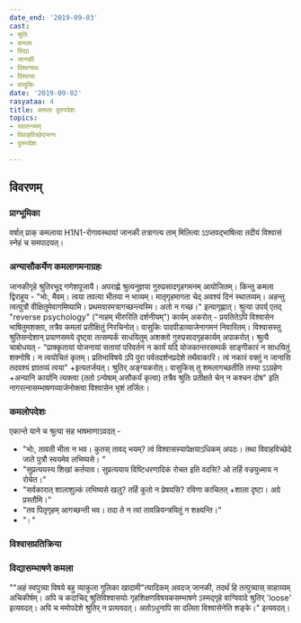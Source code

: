 ```yaml
---
date_end: '2019-09-03'
cast:
- श्रुतिः
- कमला
- विद्या
- जानकी
- विश्वनाथः
- विश्वासः
- वासुकिः
date: '2019-09-02'
rasyataa: 4
title: कमला दुरुपदेशः
topics:
- स्वातन्त्र्यम्
- विवाहविच्छेदयत्नः
- दुरुपदेशः

---
```


## विवरणम्

### प्राग्भूमिका
वर्षात् प्राक् कमलाया H1N1-रोगावस्थायां जानकी तत्रागत्य ताम् मिलित्वा ऽऽप्तवद्भाषित्वा तदीयं विश्वासं स्नेहं च समपादयत्।

### अन्यासौकर्येण कमलागमनाग्रहः
जानकीगृहे श्रुतिरभूद् गणेशपूजायै। अपराह्णे श्रुत्यनुज्ञया गुरुप्रसादगृहगमनम् आयोजितम्। किन्तु कमला द्विराहूय - "भोः, मैवम्। त्वया तवत्या भीतया न भाव्यम्। मातृगृहमागता चेद् अवश्यं दिनं स्थातव्यम्। अहन्तु त्वत्पुत्रौ वीक्षितुमेवागमिष्यामि। प्रथमवारमत्रागच्छन्त्यस्मि। अतो न गच्छ।" इत्यागृह्णात्। श्रुत्या उपर्य् एतद् "reverse psychology" ("नाहम् भीरुरिति दर्शनीयम्") कार्यम् अकरोत् - प्रयतितेऽपि विश्वासेन भाषितुमशक्ता, तत्रैव कमलां प्रतीक्षितुं निरचिनोत्। वासुकिः पादपीडाव्याजेनागमनं निवारितम्। विश्वासस्तु श्रुतिसन्देशान् प्रयाणसमये दृष्ट्वा तत्सम्पर्कं साधयितुम् अशक्तो गुरुप्रसादगृहकार्यम् अपाकरोत्। श्रुत्यै चाबोधयत् - "प्राक्कृतायां योजनायां सतायां परिवर्तनं न कार्यं यदि योजकान्तरसम्पर्कं साङ्गीकारं न साधयितुं शक्नोषि। न त्वयोचितं कृतम्। प्रतिभाविषये ऽपि पुरा पर्वतदर्शनप्रदेशे तथैवाकारि। त्वं नकारं वक्तुं न जानासि तदवश्यं ज्ञातव्यं त्वया" +इत्यतर्जयत्। श्रुतिर् अङ्ग्यकरोत्। वासुकिस् तु शमलागच्छतीति तस्या ऽऽग्रहेण +अन्यानि कार्यानि त्यक्त्वा (ततो ऽन्येषाम् असौकर्यं कृत्वा) तत्रैव श्रुतिः प्रतीक्षते चेन् न कश्चन दोष" इति नागरत्नासम्भाषणव्याजेनोक्त्वा विश्वासेन भृशं तर्जितः। 

### कमलोपदेशः
एकान्ते याने च श्रुत्या सह भाषमाणाऽवदत् -

- "भोः, तावती भीता न भव। कुतस् तावद् भयम्? त्वं विश्वासस्यापेक्षयाऽधिकम् अपठः। तथा विवाहविच्छेदे जाते पुत्रौ स्वयमेव लभिष्यसे। "
- "सुप्रत्ययस्य शिखां कर्तयाव। सुप्रत्ययाय विष्टिधरणादिकं रोचत इति वदसि? ओ तर्हि वज्रयुध्माय न रोचेत।" 
- "सर्वकारात् शालाशुल्कं लभिष्यसे खलु? तर्हि कुतो न प्रेषयसि? रविणा काचितत् +शाला दृष्टा। अग्रे प्रस्तौमि।"
- "तव पितृगृहम् आगच्छन्ती भव। तदा ते न त्वां तावन्नियन्त्रयितुं न शक्ष्यन्ति।"
- "।"

### विश्वासप्रतिक्रिया


### विद्यासम्भाषणे कमला

""अहं स्वपुत्र्या विषये बहु व्याकुला गुलिका खादामी"त्यादिकम् अवदज् जानकी, तदर्थं हि तत्पुत्र्यास् साहाय्यम् अचिकीर्षम्। अपि च कदाचिद् श्रुतिविश्वासयोः गृहशिक्षणविषयकसम्भाषणे ऽस्मद्गृहे वाग्विवादे श्रुतिर् 'loose' इत्यवदत्। अपि च ममोपदेशे श्रुतिर् न प्रत्यवदत्। अतोऽधुनापि सा दलिता विश्वासेनेति शङ्के।" इत्यवदत्।
